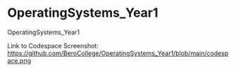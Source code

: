 # OperatingSystems_Year1
OperatingSystems_Year1

Link to Codespace Screenshot: https://github.com/BeroCollege/OperatingSystems_Year1/blob/main/codespace.png
